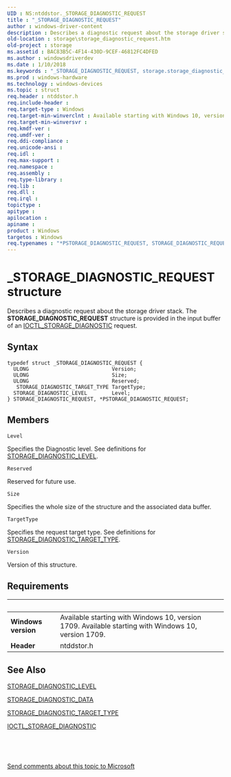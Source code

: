 ```yaml
---
UID : NS:ntddstor._STORAGE_DIAGNOSTIC_REQUEST
title : "_STORAGE_DIAGNOSTIC_REQUEST"
author : windows-driver-content
description : Describes a diagnostic request about the storage driver stack. The STORAGE_DIAGNOSTIC_REQUEST structure is provided in the input buffer of an IOCTL_STORAGE_DIAGNOSTIC request.
old-location : storage\storage_diagnostic_request.htm
old-project : storage
ms.assetid : BAC83B5C-4F14-430D-9CEF-46812FC4DFED
ms.author : windowsdriverdev
ms.date : 1/10/2018
ms.keywords : "_STORAGE_DIAGNOSTIC_REQUEST, storage.storage_diagnostic_request, PSTORAGE_DIAGNOSTIC_REQUEST structure pointer [Storage Devices], PSTORAGE_DIAGNOSTIC_REQUEST, STORAGE_DIAGNOSTIC_REQUEST structure [Storage Devices], ntddstor/STORAGE_DIAGNOSTIC_REQUEST, *PSTORAGE_DIAGNOSTIC_REQUEST, ntddstor/PSTORAGE_DIAGNOSTIC_REQUEST, STORAGE_DIAGNOSTIC_REQUEST"
ms.prod : windows-hardware
ms.technology : windows-devices
ms.topic : struct
req.header : ntddstor.h
req.include-header : 
req.target-type : Windows
req.target-min-winverclnt : Available starting with Windows 10, version 1709.
req.target-min-winversvr : 
req.kmdf-ver : 
req.umdf-ver : 
req.ddi-compliance : 
req.unicode-ansi : 
req.idl : 
req.max-support : 
req.namespace : 
req.assembly : 
req.type-library : 
req.lib : 
req.dll : 
req.irql : 
topictype : 
apitype : 
apilocation : 
apiname : 
product : Windows
targetos : Windows
req.typenames : "*PSTORAGE_DIAGNOSTIC_REQUEST, STORAGE_DIAGNOSTIC_REQUEST"
---
```


# _STORAGE_DIAGNOSTIC_REQUEST structure
Describes  a diagnostic request about the storage driver stack. The <b>STORAGE_DIAGNOSTIC_REQUEST</b> structure is provided in the input buffer of an  <a href="https://msdn.microsoft.com/5F71CCBE-F93F-4DCD-A673-1D6DE49C7400">IOCTL_STORAGE_DIAGNOSTIC</a> request.

## Syntax
````
typedef struct _STORAGE_DIAGNOSTIC_REQUEST {
  ULONG                           Version;
  ULONG                           Size;
  ULONG                           Reserved;
   STORAGE_DIAGNOSTIC_TARGET_TYPE TargetType;
  STORAGE_DIAGNOSTIC_LEVEL        Level;
} STORAGE_DIAGNOSTIC_REQUEST, *PSTORAGE_DIAGNOSTIC_REQUEST;
````

## Members


`Level`

Specifies the Diagnostic level. See definitions for <a href="..\ntddstor\ne-ntddstor-_storage_diagnostic_level.md">STORAGE_DIAGNOSTIC_LEVEL</a>.

`Reserved`

Reserved for future use.

`Size`

Specifies the whole size of the structure and the associated data buffer.

`TargetType`

Specifies the request target type. See definitions for <a href="..\ntddstor\ne-ntddstor-_storage_diagnostic_target_type.md">STORAGE_DIAGNOSTIC_TARGET_TYPE</a>.

`Version`

Version of this structure.


## Requirements
| &nbsp; | &nbsp; |
| ---- |:---- |
| **Windows version** | Available starting with Windows 10, version 1709. Available starting with Windows 10, version 1709. |
| **Header** | ntddstor.h |

## See Also

<a href="..\ntddstor\ne-ntddstor-_storage_diagnostic_level.md">STORAGE_DIAGNOSTIC_LEVEL</a>

<a href="..\ntddstor\ns-ntddstor-_storage_diagnostic_data.md">STORAGE_DIAGNOSTIC_DATA</a>

<a href="..\ntddstor\ne-ntddstor-_storage_diagnostic_target_type.md">STORAGE_DIAGNOSTIC_TARGET_TYPE</a>

<a href="https://msdn.microsoft.com/5F71CCBE-F93F-4DCD-A673-1D6DE49C7400">IOCTL_STORAGE_DIAGNOSTIC</a>

 

 

<a href="mailto:wsddocfb@microsoft.com?subject=Documentation%20feedback [storage\storage]:%20STORAGE_DIAGNOSTIC_REQUEST structure%20 RELEASE:%20(1/10/2018)&amp;body=%0A%0APRIVACY STATEMENT%0A%0AWe use your feedback to improve the documentation. We don't use your email address for any other purpose, and we'll remove your email address from our system after the issue that you're reporting is fixed. While we're working to fix this issue, we might send you an email message to ask for more info. Later, we might also send you an email message to let you know that we've addressed your feedback.%0A%0AFor more info about Microsoft's privacy policy, see http://privacy.microsoft.com/en-us/default.aspx." title="Send comments about this topic to Microsoft">Send comments about this topic to Microsoft</a>